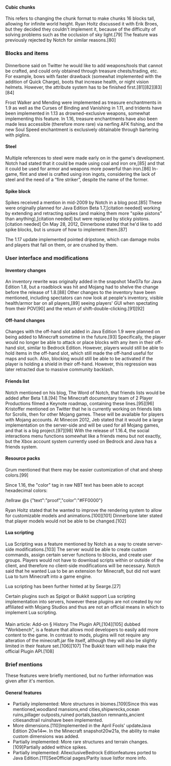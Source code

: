 #### Cubic chunks
This refers to changing the chunk format to make chunks 16 blocks tall, allowing for infinite world height. Ryan Holtz discussed it with Erik Broes, but they decided they couldn't implement it, because of the difficulty of solving problems such as the occlusion of sky light.[79] The feature was previously rejected by Notch for similar reasons.[80]

### Blocks and items
#### 
Dinnerbone said on Twitter he would like to add weapons/tools that cannot be crafted, and could only obtained through treasure chests/trading, etc. For example, bows with faster drawback (somewhat implemented with the addition of Quick Charge), boots that increase health, or night vision helmets. However, the attribute system has to be finished first.[81][82][83][84]

Frost Walker and Mending were implemented as treasure enchantments in 1.9 as well as the Curses of Binding and Vanishing in 1.11, and tridents have been implemented in 1.13 as drowned-exclusive weapons, somewhat implementing this feature. In 1.16, treasure enchantments have also been made less accessible (therefore more rare) via nerfing AFK fishing, and the new Soul Speed enchantment is exclusively obtainable through bartering with piglins.

#### Steel
Multiple references to steel were made early on in the game's development. Notch had stated that it could be made using coal and iron ore,[85] and that it could be used for armor and weapons more powerful than iron.[86] In-game, flint and steel is crafted using iron ingots, considering the lack of steel and the need of a “fire striker”, despite the name of the former.

#### Spike block
Spikes received a mention in mid-2009 by Notch in a blog post.[85] These were originally planned for Java Edition Beta 1.7,[citation needed] working by extending and retracting spikes (and making them more "spike pistons" than anything),[citation needed] but were replaced by sticky pistons.[citation needed] On May 28, 2012, Dinnerbone stated that he'd like to add spike blocks, but is unsure of how to implement them.[87]

The 1.17 update implemented pointed dripstone, which can damage mobs and players that fall on them, or are crushed by them.

### User interface and modifications
#### Inventory changes
An inventory rewrite was originally added in the snapshot 14w07a for Java Edition 1.8, but a roadblock was hit and Mojang had to shelve the change before the release of 1.8.[88] Other changes to the inventory have been mentioned, including spectators can now look at people's inventory, visible health/armor bar on all players,[89] seeing players' GUI when spectating from their POV[90] and the return of shift-double-clicking.[91][92]

#### Off-hand changes
Changes with the off-hand slot added in Java Edition 1.9 were planned on being added to Minecraft sometime in the future.[93] Specifically, the player would no longer be able to attack or place blocks with any item in their off-hand slot, similar to Bedrock Edition. However, players would still be able to hold items in the off-hand slot, which still made the off-hand useful for maps and such. Also, blocking would still be able to be activated if the player is holding a shield in their off-hand. However, this regression was later retracted due to massive community backlash.

#### Friends list
Notch mentioned on his blog, The Word of Notch, that friends lists would be added after Beta 1.8.[94] The Minecraft documentary team of 2 Player Productions filmed a Keynote roadmap, containing these lines.[95][96] Kristoffer mentioned on Twitter that he is currently working on friends lists for Scrolls, then for other Mojang games. These will be available for players with Mojang accounts. At Minecon 2012, Jeb stated that it would be a large implementation on the server-side and will be used for all Mojang games, and that is a big project.[97][98]
With the release of 1.16.4, the social interactions menu functions somewhat like a friends menu but not exactly, but the Xbox account system currently used on Bedrock and Java has a friends system.

#### Resource packs
Grum mentioned that there may be easier customization of chat and sheep colors.[99]

Since 1.16, the "color" tag in raw NBT text has been able to accept hexadecimal colors:

/tellraw @s {"text":"proof","color":"#FF0000"}

Ryan Holtz stated that he wanted to improve the rendering system to allow for customizable models and animations.[100][101] Dinnerbone later stated that player models would not be able to be changed.[102]

#### Lua scripting
Lua Scripting was a feature mentioned by Notch as a way to create server-side modifications.[103] The server would be able to create custom commands, assign certain server functions to blocks, and create user groups. Players would not have to download scripts within or outside of the client, and therefore no client-side modifications will be necessary. Notch said that he wanted Lua to be an extension for Minecraft, but did not want Lua to turn Minecraft into a game engine.

Lua scripting has been further hinted at by Searge.[27]

Certain plugins such as Spigot or Bukkit support Lua scripting implementation into servers, however these plugins are not created by nor affiliated with Mojang Studios and thus are not an official means in which to implement Lua scripting.

#### 
Main article: Add-on § History
The Plugin API,[104][105] dubbed "Workbench", is a feature that allows mod developers to easily add more content to the game. In contrast to mods, plugins will not require any alteration of the minecraft.jar file itself, although they will also be slightly limited in their feature set.[106][107] The Bukkit team will help make the official Plugin API.[108]

### Brief mentions
These features were briefly mentioned, but no further information was given after it's mention.

#### General features
- Partially implemented: More structures in biomes.[109]Since this was mentioned,woodland mansions,end cities,shipwrecks,ocean ruins,pillager outposts,ruined portals,bastion remnants,ancient citiesandtrail ruinshave been implemented.
- More dimensions.[110]Implemented in the April Fools' updateJava Edition 20w14∞. In the Minecraft snapshot20w21a, the ability to make custom dimensions was added.
- Partially implemented: More rare structures and terrain changes.[109]Partially added withice spikes.
- Partially implemented: AllexclusiveBedrock Editionfeatures ported to Java Edition.[111]SeeOfficial pages/Parity issue listfor more info.

